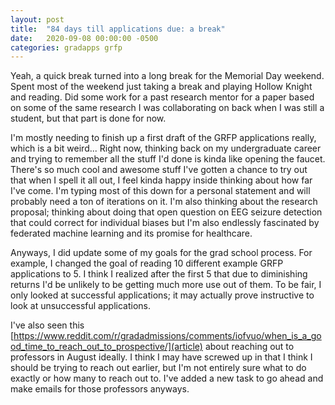 ```yaml
---
layout: post
title:  "84 days till applications due: a break"
date:   2020-09-08 00:00:00 -0500
categories: gradapps grfp
---
```

 Yeah, a quick break turned into a long break for the Memorial Day weekend. Spent most of the weekend just taking a break and playing Hollow Knight and reading. Did some work for a past research mentor for a paper based on some of the same research I was collaborating on back when I was still a student, but that part is done for now.

 I'm mostly needing to finish up a first draft of the GRFP applications really, which is a bit weird... Right now, thinking back on my undergraduate career and trying to remember all the stuff I'd done is kinda like opening the faucet. There's so much cool and awesome stuff I've gotten a chance to try out that when I spell it all out, I feel kinda happy inside thinking about how far I've come. I'm typing most of this down for a personal statement and will probably need a ton of iterations on it. I'm also thinking about the research proposal; thinking about doing that open question on EEG seizure detection that could correct for individual biases but I'm also endlessly fascinated by federated machine learning and its promise for healthcare.

 Anyways, I did update some of my goals for the grad school process. For example, I changed the goal of reading 10 different example GRFP applications to 5. I think I realized after the first 5 that due to diminishing returns I'd be unlikely to be getting much more use out of them. To be fair, I only looked at successful applications; it may actually prove instructive to look at unsuccessful applications.

 I've also seen this [https://www.reddit.com/r/gradadmissions/comments/iofvuo/when_is_a_good_time_to_reach_out_to_prospective/](article) about reaching out to professors in August ideally. I think I may have screwed up in that I think I should be trying to reach out earlier, but I'm not entirely sure what to do exactly or how many to reach out to. I've added a new task to go ahead and make emails for those professors anyways.